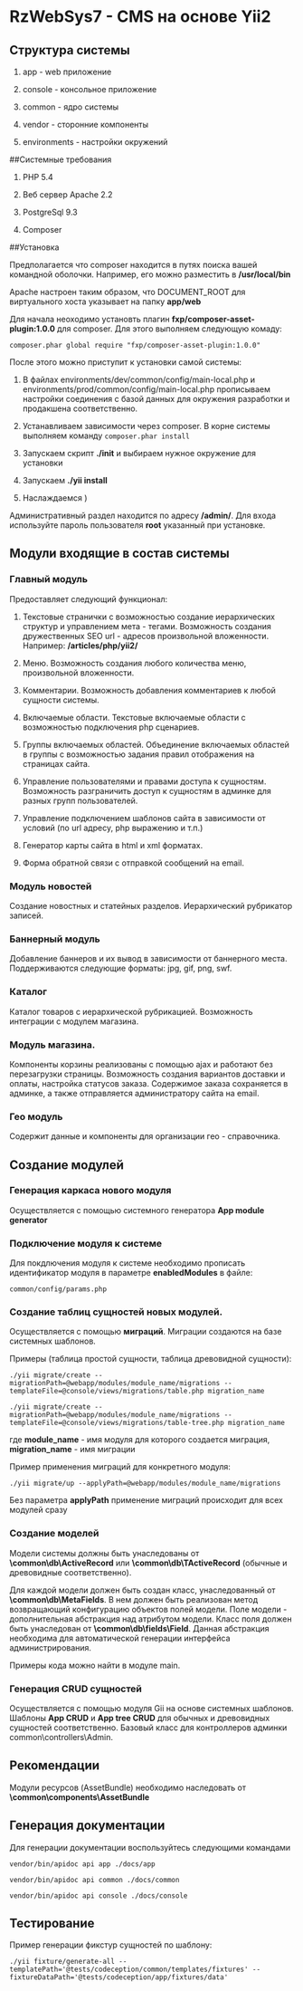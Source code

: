 # RzWebSys7 - CMS на основе Yii2

## Структура системы

1) app - web приложение

2) console - консольное приложение

3) common - ядро системы

4) vendor - сторонние компоненты

5) environments - настройки окружений

##Системные требования

1) PHP 5.4

2) Веб сервер Apache 2.2

3) PostgreSql 9.3

4) Composer

##Установка

Предполагается что composer находится в путях поиска вашей командной оболочки. Например, его можно разместить в **/usr/local/bin**

Apache настроен таким образом, что DOCUMENT_ROOT для виртуального хоста указывает на папку **app/web** 

Для начала неоходимо установть плагин **fxp/composer-asset-plugin:1.0.0** для composer. Для этого выполняем следующую комаду:

`composer.phar global require "fxp/composer-asset-plugin:1.0.0"`

После этого можно приступит к установки самой системы:

1) В файлах environments/dev/common/config/main-local.php и environments/prod/common/config/main-local.php
прописываем настройки соединения с базой данных для окружения разработки и продакшена соответственно.

2) Устанавливаем зависимости через composer. В корне системы выполняем команду `composer.phar install`

3) Запускаем скрипт **./init** и выбираем нужное окружение для установки

4) Запускаем **./yii install**

5) Наслаждаемся )

Административный раздел находится по адресу **/admin/**. Для входа используйте пароль пользователя **root** указанный при установке. 

## Модули входящие в состав системы

### Главный модуль

Предоставляет следующий функционал:

1.  Текстовые странички с возможностью создание иерархических структур и управлением мета - тегами. Возможность создания дружественных SEO url - адресов произвольной вложенности.
Например: **/articles/php/yii2/**

2.  Меню. Возможность создания любого количества меню, произвольной вложенности.

3.  Комментарии. Возможность добавления комментариев к любой сущности системы.

4.  Включаемые области. Текстовые включаемые области с возможностью подключения php сценариев.

5.  Группы включаемых областей. Объединение включаемых областей в группы с возможностью задания правил отображения на страницах сайта.

6.  Управление пользователями и правами доступа к сущностям. Возможность разграничить доступ к сущностям в админке для разных групп пользователей.

7.  Управление подключением шаблонов сайта в зависимости от условий (по url адресу, php выражению и т.п.)

8.  Генератор карты сайта в html и xml форматах.

9.  Форма обратной связи с отправкой сообщений на email. 

### Модуль новостей

Создание новостных и статейных разделов. Иерархический рубрикатор записей.

### Баннерный модуль

Добавление баннеров и их вывод в зависимости от баннерного места. Поддерживаются следующие форматы: jpg, gif, png, swf.

### Каталог

Каталог товаров с иерархической рубрикацией. Возможность интеграции с модулем магазина.

### Модуль магазина.

Компоненты корзины реализованы с помощью ajax и работают без перезагрузки страницы. Возможность создания вариантов доставки и оплаты, настройка статусов заказа. Содержимое заказа сохраняется в админке,
а также отправляется администратору сайта на email.

### Гео модуль

Содержит данные и компоненты для организации гео - справочника.

## Создание модулей

### Генерация каркаса нового модуля

Осуществляется с помощью системного генератора **App module generator**

### Подключение модуля к системе

Для покдлючения модуля к системе необходимо прописать идентификатор модуля в параметре **enabledModules** в файле:

```
common/config/params.php
```

### Создание таблиц сущностей новых модулей.

Осуществляется с помощью **миграций**. Миграции создаются на базе системных шаблонов.

Примеры (таблица простой сущности, таблица древовидной сущности):

```
./yii migrate/create --migrationPath=@webapp/modules/module_name/migrations --templateFile=@console/views/migrations/table.php migration_name
```

```
./yii migrate/create --migrationPath=@webapp/modules/module_name/migrations --templateFile=@console/views/migrations/table-tree.php migration_name
```

где **module_name** - имя модуля для которого создается миграция, **migration_name** - имя миграции

Пример применения миграций для конкретного модуля:

```
./yii migrate/up --applyPath=@webapp/modules/module_name/migrations
```

Без параметра **applyPath** применение миграций происходит для всех модулей сразу

### Создание моделей

Модели системы должны быть унаследованы от **\common\db\ActiveRecord** или **\common\db\TActiveRecord**
(обычные и древовидные соответственно).

Для каждой модели должен быть создан класс, унаследованный от **\common\db\MetaFields**. В нем должен быть реализован метод возвращающий конфигурацию объектов полей модели.
Поле модели - дополнительная абстракция над атрибутом модели. Класс поля должен быть унаследован от **\common\db\fields\Field**. Данная абстракция необходима для автоматической
генерации интерфейса администрирования.

Примеры кода можно найти в модуле main.

### Генерация CRUD сущностей

Осуществляется с помощью модуля Gii на основе системных шаблонов. Шаблоны **App CRUD** и **App tree CRUD**
для обычных и древовидных сущностей соответственно.
Базовый класс для контроллеров админки common\controllers\Admin.

## Рекомендации

Модули ресурсов (AssetBundle) необходимо наследовать от **\common\components\AssetBundle**

## Генерация документации

Для генерации документации воспользуйтесь следующими командами

```
vendor/bin/apidoc api app ./docs/app
```

```
vendor/bin/apidoc api common ./docs/common
```

```
vendor/bin/apidoc api console ./docs/console
```

Тестирование
------------

Пример генерации фикстур сущностей по шаблону:

```
./yii fixture/generate-all --templatePath='@tests/codeception/common/templates/fixtures' --fixtureDataPath='@tests/codeception/app/fixtures/data'
```